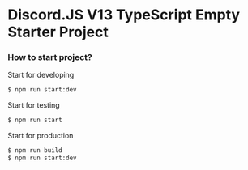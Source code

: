 # Discord.JS V13 TypeScript Empty Starter Project


### How to start project?

Start for developing
```bash
$ npm run start:dev
```

Start for testing
```bash
$ npm run start
```

Start for production
```bash
$ npm run build
$ npm run start:dev
```
